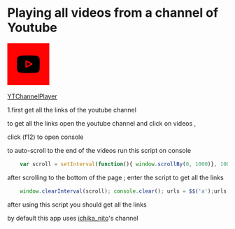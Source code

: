 # Playing all videos from a channel of Youtube

[![YTChannelPlayer](https://github.com/Brajo280603/PlayAllVidsOfYTChannel/raw/main/img/maskable_icon_x96.png)](https://brajo280603.github.io/PlayAllVidsOfYTChannel/)

[YTChannelPlayer](https://brajo280603.github.io/PlayAllVidsOfYTChannel/)

1.first get all the links of the youtube channel

to get all the links open the youtube channel and click on videos ,

click (f12) to open console

to auto-scroll to the end of the videos run this script on console 

```javaScript
    var scroll = setInterval(function(){ window.scrollBy(0, 1000)}, 1000);
```

after scrolling to the bottom of the page ;
enter the script to get all the links

```javaScript
    window.clearInterval(scroll); console.clear(); urls = $$('a');urls.forEach( url => {if(url.id == "thumbnail"){console.log(url.href);}})
```

after using this script you should get all the links 




by default this app uses [ichika_nito](https://www.youtube.com/@ichika_nito/videos)'s channel
